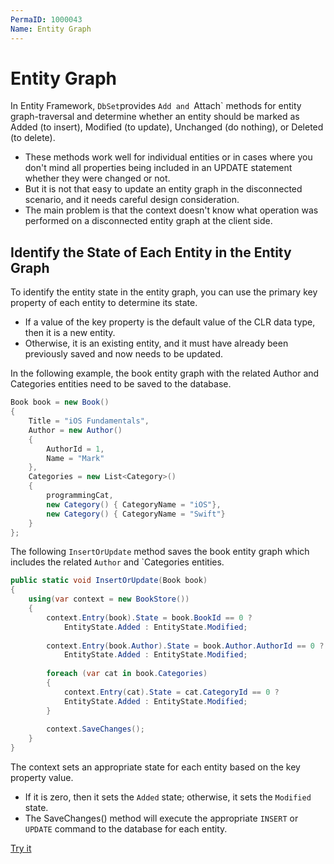 ```yaml
---
PermaID: 1000043
Name: Entity Graph
---
```


# Entity Graph

In Entity Framework, `DbSet`provides `Add and `Attach` methods for entity graph-traversal and determine whether an entity should be marked as Added (to insert), Modified (to update), Unchanged (do nothing), or Deleted (to delete).

 - These methods work well for individual entities or in cases where you don't mind all properties being included in an UPDATE statement whether they were changed or not.
 - But it is not that easy to update an entity graph in the disconnected scenario, and it needs careful design consideration.
 - The main problem is that the context doesn't know what operation was performed on a disconnected entity graph at the client side.

## Identify the State of Each Entity in the Entity Graph

To identify the entity state in the entity graph, you can use the primary key property of each entity to determine its state.

 - If a value of the key property is the default value of the CLR data type, then it is a new entity. 
 - Otherwise, it is an existing entity, and it must have already been previously saved and now needs to be updated.

In the following example, the book entity graph with the related Author and Categories entities need to be saved to the database.

```csharp
Book book = new Book()
{
    Title = "iOS Fundamentals",
    Author = new Author()
    {
        AuthorId = 1,
        Name = "Mark"
    },
    Categories = new List<Category>()
    {
        programmingCat, 
        new Category() { CategoryName = "iOS"},
        new Category() { CategoryName = "Swift"}
    }
};
```

The following `InsertOrUpdate` method saves the book entity graph which includes the related `Author` and `Categories entities. 

```csharp
public static void InsertOrUpdate(Book book)
{
    using(var context = new BookStore())
    {
        context.Entry(book).State = book.BookId == 0 ? 
            EntityState.Added : EntityState.Modified;
        
        context.Entry(book.Author).State = book.Author.AuthorId == 0 ? 
            EntityState.Added : EntityState.Modified;
    
        foreach (var cat in book.Categories)
        {
            context.Entry(cat).State = cat.CategoryId == 0 ? 
            EntityState.Added : EntityState.Modified;
        }
        
        context.SaveChanges();
    }
}
```

The context sets an appropriate state for each entity based on the key property value. 

 - If it is zero, then it sets the `Added` state; otherwise, it sets the `Modified` state. 
 - The SaveChanges() method will execute the appropriate `INSERT` or `UPDATE` command to the database for each entity.

[Try it](https://dotnetfiddle.net/QH89br)